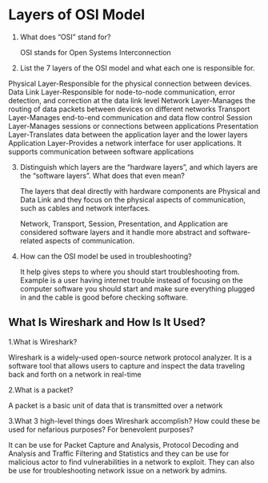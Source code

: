 # Layers of OSI Model

1. What does “OSI” stand for?

   OSI stands for Open Systems Interconnection

2. List the 7 layers of the OSI model and what each one is responsible for.

Physical Layer-Responsible for the physical connection between devices.
Data Link Layer-Responsible for node-to-node communication, error detection, and correction at the data link level
Network Layer-Manages the routing of data packets between devices on different networks
Transport Layer-Manages end-to-end communication and data flow control
Session Layer-Manages sessions or connections between applications
Presentation Layer-Translates data between the application layer and the lower layers
Application Layer-Provides a network interface for user applications. It supports communication between software applications

3. Distinguish which layers are the “hardware layers”, and which layers are the “software layers”. What does that even mean?

   The layers that deal directly with hardware components are Physical and Data Link and they focus on the physical aspects of communication, such as cables and network interfaces.

   Network, Transport, Session, Presentation, and Application are considered software layers and it handle more abstract and software-related aspects of communication.

4. How can the OSI model be used in troubleshooting?

   It help gives steps to where you should start troubleshooting from. Example is a user having internet trouble instead of focusing on the computer software you should start and make sure everything plugged in and the cable is good before checking software.

## What Is Wireshark and How Is It Used?

1.What is Wireshark?

Wireshark is a widely-used open-source network protocol analyzer. It is a software tool that allows users to capture and inspect the data traveling back and forth on a network in real-time

2.What is a packet?

A packet is a basic unit of data that is transmitted over a network

3.What 3 high-level things does Wireshark accomplish? How could these be used for nefarious purposes? For benevolent purposes?

It can be use for Packet Capture and Analysis, Protocol Decoding and Analysis and Traffic Filtering and Statistics and they can be use for malicious actor to find  vulnerabilities in a network to exploit. They can also be use for troubleshooting network issue on a network by admins.
   
